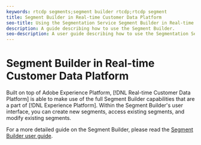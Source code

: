 ```yaml
---
keywords: rtcdp segments;segment builder rtcdp;rtcdp segment
title: Segment Builder in Real-time Customer Data Platform
seo-title: Using the Segmentation Service Segment Builder in Real-time Customer Data Platform
description: A guide describing how to use the Segment Builder.
seo-description: A user guide describing how to use the Segmentation Service Segment Builder on Real-time Customer Data Platform.
---
```


# Segment Builder in Real-time Customer Data Platform

Built on top of Adobe Experience Platform, [!DNL Real-time Customer Data Platform] is able to make use of the full Segment Builder capabilities that are a part of [!DNL Experience Platform]. Within the Segment Builder's user interface, you can create new segments, access existing segments, and modify existing segments. 

For a more detailed guide on the Segment Builder, please read the [Segment Builder user guide](../../segmentation/ui/segment-builder.md).
